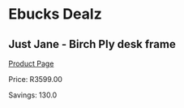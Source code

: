 
# Ebucks Dealz
## Just Jane - Birch Ply desk frame
[Product Page](https://www.ebucks.com/web/shop/productSelected.do?prodId=335507759&catId=370101825)

Price: R3599.00

Savings: 130.0


	